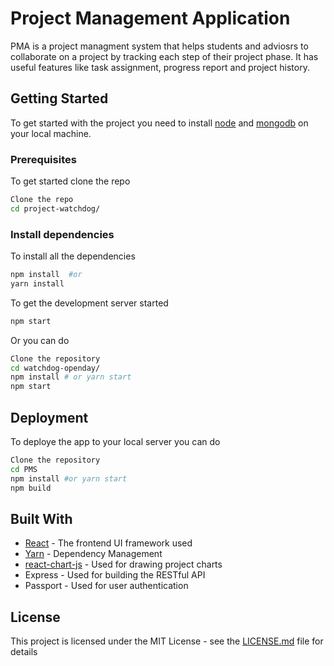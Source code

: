 # Project Management Application

PMA is a project managment system that helps students and adviosrs to collaborate on a project by tracking each step of their project phase. It has useful features like task assignment, progress report and project history.

## Getting Started

To get started with the project you need to install [node](https://nodejs.org/en/) and [mongodb](https://www.mongodb.com/download-center?) on your local machine.

### Prerequisites

To get started clone the repo

```bash
Clone the repo
cd project-watchdog/
```

### Install dependencies

To install all the dependencies

```bash
npm install  #or
yarn install
```

To get the development server started

```bash
npm start
```

Or you can do

```bash
Clone the repository
cd watchdog-openday/
npm install # or yarn start
npm start
```

## Deployment

To deploye the app to your local server you can do

```bash
Clone the repository
cd PMS
npm install #or yarn start
npm build
```

## Built With

* [React](https://reactjs.org/) - The frontend UI framework used
* [Yarn](https://yarnpkg.com/en/) - Dependency Management
* [react-chart-js](https://github.com/jerairrest/react-chartjs-2) - Used for drawing project charts
* Express - Used for building the RESTful API
* Passport - Used for user authentication

## License

This project is licensed under the MIT License - see the [LICENSE.md](LICENSE.md) file for details

